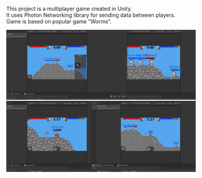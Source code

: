 This project is a multiplayer game created in Unity.  
It uses Photon Networking library for sending data between players.  
Game is based on popular game "Worms".

![](https://github.com/Martinson1252/Worms_Unity/blob/main/W2.png)
![](https://github.com/Martinson1252/Worms_Unity/blob/main/W1.png)
